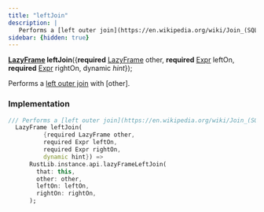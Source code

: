 ```yaml
---
title: "leftJoin"
description: |
   Performs a [left outer join](https://en.wikipedia.org/wiki/Join_(SQL)#Left_outer_join) with [other].
sidebar: {hidden: true}
---
```

<span class="dart-code"><strong>[LazyFrame] leftJoin</strong>({<span class="nobr"><strong>required</strong> [LazyFrame] other</span>, <span class="nobr"><strong>required</strong> [Expr] leftOn</span>, <span class="nobr"><strong>required</strong> [Expr] rightOn</span>, <span class="nobr">dynamic <i>hint</i></span>});</span>

 Performs a [left outer join](https://en.wikipedia.org/wiki/Join_(SQL)#Left_outer_join) with [other].
### Implementation
```dart
/// Performs a [left outer join](https://en.wikipedia.org/wiki/Join_(SQL)#Left_outer_join) with [other].
  LazyFrame leftJoin(
          {required LazyFrame other,
          required Expr leftOn,
          required Expr rightOn,
          dynamic hint}) =>
      RustLib.instance.api.lazyFrameLeftJoin(
        that: this,
        other: other,
        leftOn: leftOn,
        rightOn: rightOn,
      );
```

[LazyFrame]: /reference/classes/lazyframe
[Expr]: /reference/classes/expr